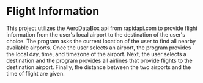 # Flight Information

This project utilizes the AeroDataBox api from rapidapi.com to provide flight information from the user's local airport to the destination of the user's choice. The program asks the current location of the user to find all nearby available airports. Once the user selects an airport, the program provides the local day, time, and timezone of the airport. Next, the user selects a destination and the program provides all airlines that provide flights to the destination airport. Finally, the distance between the two airports and the time of flight are given. 
